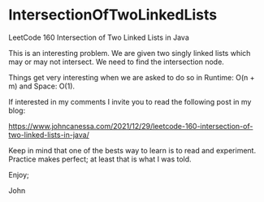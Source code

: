 # IntersectionOfTwoLinkedLists
LeetCode 160 Intersection of Two Linked Lists in Java

This is an interesting problem. We are given two singly
linked lists which may or may not intersect. We need
to find the intersection node.

Things get very interesting when we are asked to do so
in Runtime: O(n + m) and Space: O(1).

If interested in my comments I invite you to read the 
following post in my blog:

https://www.johncanessa.com/2021/12/29/leetcode-160-intersection-of-two-linked-lists-in-java/

Keep in mind that one of the bests way to learn is to
read and experiment. Practice makes perfect; at least that
is what I was told.

Enjoy;

John

